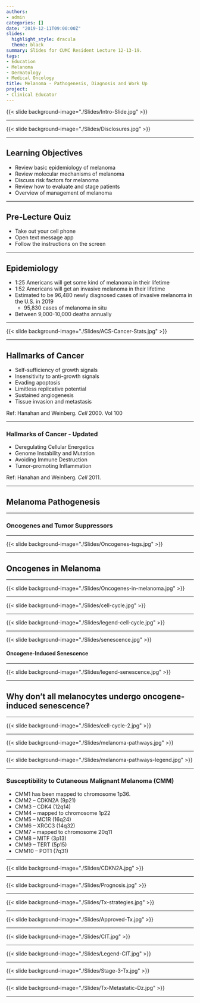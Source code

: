 ```yaml
---
authors: 
- admin
categories: []
date: "2019-12-11T09:00:00Z"
slides:
  highlight_style: dracula
  theme: black
summary: Slides for CUMC Resident Lecture 12-13-19.
tags: 
- Education
- Melanoma
- Dermatology
- Medical Oncology
title: Melanoma - Pathogenesis, Diagnosis and Work Up
project:
- Clinical Educator
---
```


{{< slide background-image="./Slides/Intro-Slide.jpg" >}}

---

{{< slide background-image="./Slides/Disclosures.jpg" >}}  

---

## Learning Objectives

- Review basic epidemiology of melanoma
- Review molecular mechanisms of melanoma
- Discuss risk factors for melanoma
- Review how to evaluate and stage patients
- Overview of management of melanoma

---

## Pre-Lecture Quiz

- Take out your cell phone
- Open text message app
- Follow the instructions on the screen

---

## Epidemiology

- 1:25 Americans will get some kind of melanoma in their lifetime
- 1:52 Americans will get an invasive melanoma in their lifetime
- Estimated to be 96,480 newly diagnosed cases of invasive melanoma in the U.S. in 2019
  - 95,830 cases of melanoma in situ 
- Between 9,000-10,000 deaths annually


---

{{< slide background-image="./Slides/ACS-Cancer-Stats.jpg" >}}  

---

## Hallmarks of Cancer

- Self-sufficiency of growth signals
- Insensitivity to anti-growth signals
- Evading apoptosis
- Limitless replicative potential
- Sustained angiogenesis
- Tissue invasion and metastasis  

Ref: Hanahan and Weinberg. *Cell* 2000. Vol 100

---


### Hallmarks of Cancer - Updated

- Deregulating Cellular Energetics
- Genome Instability and Mutation
- Avoiding Immune Destruction
- Tumor-promoting Inflammation

Ref: Hanahan and Weinberg. *Cell* 2011.

---


## Melanoma Pathogenesis

---

### Oncogenes and Tumor Suppressors

---

{{< slide background-image="./Slides/Oncogenes-tsgs.jpg" >}}

---

## Oncogenes in Melanoma


---

{{< slide background-image="./Slides/Oncogenes-in-melanoma.jpg" >}}

---

{{< slide background-image="./Slides/cell-cycle.jpg" >}}

---

{{< slide background-image="./Slides/legend-cell-cycle.jpg" >}} 

---

{{< slide background-image="./Slides/senescence.jpg" >}} 

#### Oncogene-Induced Senescence

--- 

{{< slide background-image="./Slides/legend-senescence.jpg" >}} 

---

## Why don’t all melanocytes undergo oncogene-induced senescence?

---

{{< slide background-image="./Slides/cell-cycle-2.jpg" >}} 

---

{{< slide background-image="./Slides/melanoma-pathways.jpg" >}}
  
---

{{< slide background-image="./Slides/melanoma-pathways-legend.jpg" >}}


--- 

### Susceptibility to Cutaneous Malignant Melanoma (CMM)
- CMM1 has been mapped to chromosome 1p36. 
- CMM2 – CDKN2A (9p21)
- CMM3 – CDK4 (12q14)
- CMM4 – mapped to chromosome 1p22
- CMM5 – MC1R (16q24)
- CMM6 – XRCC3 (14q32) 
- CMM7 – mapped to chromosome 20q11 
- CMM8 – MITF (3p13)
- CMM9 – TERT (5p15)
- CMM10 – POT1 (7q31) 

---
 
{{< slide background-image="./Slides/CDKN2A.jpg" >}}

---
 
{{< slide background-image="./Slides/Prognosis.jpg" >}}

---
  
{{< slide background-image="./Slides/Tx-strategies.jpg" >}}

---
  
{{< slide background-image="./Slides/Approved-Tx.jpg" >}}

---
  
{{< slide background-image="./Slides/CIT.jpg" >}}
   
  
---

{{< slide background-image="./Slides/Legend-CIT.jpg" >}} 

---

{{< slide background-image="./Slides/Stage-3-Tx.jpg" >}}

---

{{< slide background-image="./Slides/Tx-Metastatic-Dz.jpg" >}}

---
